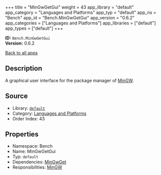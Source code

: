 ﻿+++
title = "MinGwGetGui"
weight = 43
app_library = "default"
app_category = "Languages and Platforms"
app_typ = "default"
app_ns = "Bench"
app_id = "Bench.MinGwGetGui"
app_version = "0.6.2"
app_categories = ["Languages and Platforms"]
app_libraries = ["default"]
app_types = ["default"]
+++

**ID:** `Bench.MinGwGetGui`  
**Version:** 0.6.2  
<!--more-->

[Back to all apps](/apps/)

## Description
A graphical user interface for the package manager of [MinGW](http://www.mingw.org/).

## Source

* Library: [`default`](/app_libraries/default)
* Category: [Languages and Platforms](/app_categories/languages-and-platforms)
* Order Index: 43

## Properties

* Namespace: Bench
* Name: MinGwGetGui
* Typ: `default`
* Dependencies: [MinGwGet](/apps/Bench.MinGwGet)
* Responsibilities: [MinGW](/apps/Bench.MinGW)


